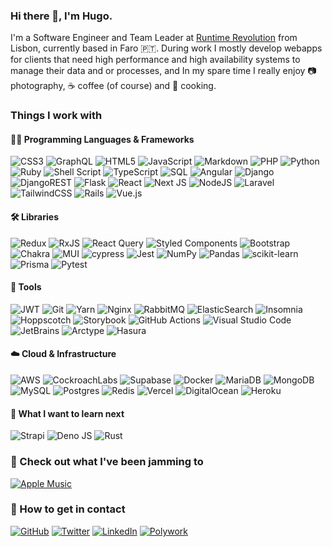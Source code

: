 ### Hi there 👋, I'm Hugo.

I'm a Software Engineer and Team Leader at [Runtime Revolution](https://www.runtime-revolution.com/) from Lisbon, currently based in Faro 🇵🇹.
During work I mostly develop webapps for clients that need high performance and high availability systems to manage their data and or processes, and In my spare time I really enjoy 📷 photography, ☕ coffee (of course) and 🍳 cooking.

### Things I work with

#### 🧑‍💻 Programming Languages & Frameworks
![CSS3](https://img.shields.io/badge/CSS-%231572B6.svg?style=flat-square&logo=css3&logoColor=white)
![GraphQL](https://img.shields.io/badge/-GraphQL-E10098?style=flat-square&logo=graphql&logoColor=white)
![HTML5](https://img.shields.io/badge/HTML-%23E34F26.svg?style=flat-square&logo=html5&logoColor=white)
![JavaScript](https://img.shields.io/badge/javascript-%23323330.svg?style=flat-square&logo=javascript&logoColor=%23F7DF1E)
![Markdown](https://img.shields.io/badge/markdown-%23000000.svg?style=flat-square&logo=markdown&logoColor=white)
![PHP](https://img.shields.io/badge/php-%23777BB4.svg?style=flat-square&logo=php&logoColor=white)
![Python](https://img.shields.io/badge/python-3670A0?style=flat-square&logo=python&logoColor=ffdd54)
![Ruby](https://img.shields.io/badge/ruby-%23CC342D.svg?style=flat-square&logo=ruby&logoColor=white)
![Shell Script](https://img.shields.io/badge/shell_script-%23121011.svg?style=flat-square&logo=gnu-bash&logoColor=white)
![TypeScript](https://img.shields.io/badge/typescript-%23007ACC.svg?style=flat-square&logo=typescript&logoColor=white)
![SQL](https://custom-icon-badges.herokuapp.com/badge/SQL-000.svg?style=flat-square&logo=database&logoColor=white)
![Angular](https://img.shields.io/badge/angular-%23DD0031.svg?style=flat-square&logo=angular&logoColor=white)
![Django](https://img.shields.io/badge/django-%23092E20.svg?style=flat-square&logo=django&logoColor=white)
![DjangoREST](https://img.shields.io/badge/DJANGO-REST-ff1709?style=flat-square&logo=django&logoColor=white&color=ff1709&labelColor=gray)
![Flask](https://img.shields.io/badge/flask-%23000.svg?style=flat-square&logo=flask&logoColor=white)
![React](https://img.shields.io/badge/react-%2320232a.svg?style=flat-square&logo=react&logoColor=%2361DAFB)
![Next JS](https://img.shields.io/badge/Next-black?style=flat-square&logo=next.js&logoColor=white)
![NodeJS](https://img.shields.io/badge/node.js-6DA55F?style=flat-square&logo=node.js&logoColor=white)
![Laravel](https://img.shields.io/badge/laravel-%23FF2D20.svg?style=flat-square&logo=laravel&logoColor=white)
![TailwindCSS](https://img.shields.io/badge/tailwindcss-%2338B2AC.svg?style=flat-square&logo=tailwind-css&logoColor=white)
![Rails](https://img.shields.io/badge/rails-%23CC0000.svg?style=flat-square&logo=ruby-on-rails&logoColor=white)
![Vue.js](https://img.shields.io/badge/vuejs-%2335495e.svg?style=flat-square&logo=vuedotjs&logoColor=%234FC08D)

#### 🛠️ Libraries

![Redux](https://img.shields.io/badge/redux-%23593d88.svg?style=flat-square&logo=redux&logoColor=white)
![RxJS](https://img.shields.io/badge/rxjs-%23B7178C.svg?style=flat-square&logo=reactivex&logoColor=white)
![React Query](https://img.shields.io/badge/-React%20Query-FF4154?style=flat-square&logo=react%20query&logoColor=white)
![Styled Components](https://img.shields.io/badge/styled--components-DB7093?style=flat-square&logo=styled-components&logoColor=white)
![Bootstrap](https://img.shields.io/badge/bootstrap-%23563D7C.svg?style=flat-square&logo=bootstrap&logoColor=white)
![Chakra](https://img.shields.io/badge/chakra-%234ED1C5.svg?style=flat-square&logo=chakraui&logoColor=white)
![MUI](https://img.shields.io/badge/MUI-%230081CB.svg?style=flat-square&logo=mui&logoColor=white)
![cypress](https://img.shields.io/badge/-cypress-%23E5E5E5?style=flat-square&logo=cypress&logoColor=058a5e)
![Jest](https://img.shields.io/badge/-jest-%23C21325?style=flat-square&logo=jest&logoColor=white)
![NumPy](https://img.shields.io/badge/numpy-%23013243.svg?style=flat-square&logo=numpy&logoColor=white)
![Pandas](https://img.shields.io/badge/pandas-%23150458.svg?style=flat-square&logo=pandas&logoColor=white)
![scikit-learn](https://img.shields.io/badge/scikit--learn-%23F7931E.svg?style=flat-square&logo=scikit-learn&logoColor=white)
![Prisma](https://img.shields.io/badge/Prisma-3982CE?style=flat-square&logo=Prisma&logoColor=white)
![Pytest](https://img.shields.io/badge/Pytest-0A9EDC?style=flat-square&logo=Pytest&logoColor=white)

#### 🧰 Tools

![JWT](https://img.shields.io/badge/JWT-black?style=flat-square&logo=JSON%20web%20tokens)
![Git](https://img.shields.io/badge/git-%23F05033.svg?style=flat-square&logo=git&logoColor=white)
![Yarn](https://img.shields.io/badge/yarn-%232C8EBB.svg?style=flat-square&logo=yarn&logoColor=white)
![Nginx](https://img.shields.io/badge/nginx-%23009639.svg?style=flat-square&logo=nginx&logoColor=white)
![RabbitMQ](https://img.shields.io/badge/Rabbitmq-FF6600?style=flat-square&logo=rabbitmq&logoColor=white)
![ElasticSearch](https://img.shields.io/badge/-ElasticSearch-005571?style=flat-square&logo=elasticsearch)
![Insomnia](https://img.shields.io/badge/Insomnia-black?style=flat-square&logo=insomnia&logoColor=5849BE)
![Hoppscotch](https://img.shields.io/badge/Hoppscotch-31C48D?style=flat-square&logo=hoppscotch&logoColor=white)
![Storybook](https://img.shields.io/badge/-Storybook-FF4785?style=flat-square&logo=storybook&logoColor=white)
![GitHub Actions](https://img.shields.io/badge/-GitHub%20Actions-2088FF?style=flat-square&logo=githubactions&logoColor=white)
![Visual Studio Code](https://img.shields.io/badge/Visual%20Studio%20Code-007ACC?style=flat-square&logo=visualstudiocode&logoColor=white)
![JetBrains](https://img.shields.io/badge/JetBrains-000000?style=flat-square&logo=jetbrains&logoColor=white)
![Arctype](https://custom-icon-badges.herokuapp.com/badge/Arctype-634AA0.svg?style=flat-square&logo=arctype&logoColor=white)
![Hasura](https://custom-icon-badges.herokuapp.com/badge/Hasura-1EB4D4.svg?style=flat-square&logo=hasura&logoColor=white)

#### ☁️ Cloud & Infrastructure

![AWS](https://img.shields.io/badge/AWS-%23FF9900.svg?style=flat-square&logo=amazon-aws&logoColor=white)
![CockroachLabs](https://img.shields.io/badge/Cockroach%20Labs-6933FF?style=flat-square&logo=Cockroach%20Labs&logoColor=white)
![Supabase](https://img.shields.io/badge/Supabase-3ECF8E?style=flat-square&logo=supabase&logoColor=white)
![Docker](https://img.shields.io/badge/docker-%230db7ed.svg?style=flat-square&logo=docker&logoColor=white)
![MariaDB](https://img.shields.io/badge/MariaDB-003545?style=flat-square&logo=mariadb&logoColor=white)
![MongoDB](https://img.shields.io/badge/MongoDB-%234ea94b.svg?style=flat-square&logo=mongodb&logoColor=white)
![MySQL](https://img.shields.io/badge/mysql-%2300f.svg?style=flat-square&logo=mysql&logoColor=white)
![Postgres](https://img.shields.io/badge/postgres-%23316192.svg?style=flat-square&logo=postgresql&logoColor=white)
![Redis](https://img.shields.io/badge/redis-%23DD0031.svg?style=flat-square&logo=redis&logoColor=white)
![Vercel](https://img.shields.io/badge/vercel-000000.svg?style=flat-square&logo=vercel&logoColor=white)
![DigitalOcean](https://img.shields.io/badge/DigitalOcean-0080FF.svg?style=flat-square&logo=digitalocean&logoColor=white)
![Heroku](https://img.shields.io/badge/Heroku-430098.svg?style=flat-square&logo=heroku&logoColor=white)

#### 🌱 What I want to learn next

![Strapi](https://img.shields.io/badge/strapi-%232E7EEA.svg?style=flat-square&logo=strapi&logoColor=white)
![Deno JS](https://img.shields.io/badge/deno%20js-000000?style=flat-square&logo=deno&logoColor=white)
![Rust](https://img.shields.io/badge/Rust-%23000000.svg?style=flat-square&logo=rust&logoColor=white)
<!-- ![Go](https://img.shields.io/badge/GO-%2300ADD8.svg?style=flat-square&logo=go&logoColor=white)
![Apache Kafka](https://img.shields.io/badge/Apache%20Kafka-000?style=flat-square&logo=apachekafka)
![Apollo-GraphQL](https://img.shields.io/badge/-ApolloGraphQL-311C87?style=flat-square&logo=apollo-graphql)
![Electron.js](https://img.shields.io/badge/Electron-191970?style=flat-square&logo=Electron&logoColor=white)
![Express.js](https://img.shields.io/badge/express.js-%23404d59.svg?style=flat-square&logo=express&logoColor=%2361DAFB)
![Flutter](https://img.shields.io/badge/Flutter-%2302569B.svg?style=flat-square&logo=Flutter&logoColor=white)
![OpenCV](https://img.shields.io/badge/opencv-%23white.svg?style=flat-square&logo=opencv&logoColor=white)
![RxDB](https://img.shields.io/badge/rxdb-8D1F89.svg?style=flat-square&logo=rxdb&logoColor=white)
![Semantic UI React](https://img.shields.io/badge/Semantic%20UI%20React-%2335BDB2.svg?style=flat-square&logo=SemanticUIReact&logoColor=white)
![Threejs](https://img.shields.io/badge/threejs-black?style=flat-square&logo=three.js&logoColor=white)
![Webpack](https://img.shields.io/badge/webpack-%238DD6F9.svg?style=flat-square&logo=webpack&logoColor=black)
![PyTorch](https://img.shields.io/badge/PyTorch-%23EE4C2C.svg?style=flat-square&logo=PyTorch&logoColor=white)
![SciPy](https://img.shields.io/badge/SciPy-%230C55A5.svg?style=flat-square&logo=scipy&logoColor=%white)
![Keras](https://img.shields.io/badge/Keras-%23D00000.svg?style=flat-square&logo=Keras&logoColor=white)
![Express JS](https://img.shields.io/badge/Express.js-000000.svg?style=flat-square&logo=express&logoColor=white) -->

<!-- ### 📖 Read about what I've been up to

![Medium](https://img.shields.io/badge/Medium-12100E?style=flat-square&logo=medium&logoColor=white)
![Rss](https://img.shields.io/badge/rss-F88900?style=flat-square&logo=rss&logoColor=white) -->

### 🎵 Check out what I've been jamming to
[![Apple Music](https://img.shields.io/badge/Apple%20Music-EE2239?style=flat-square&logo=apple-music&logoColor=white)](https://music.apple.com/profile/hugoserra)

### 📇 How to get in contact

[![GitHub](https://img.shields.io/badge/github-%23121011.svg?style=flat-square&logo=github&logoColor=white)](https://github.com/hugo-serra)
[![Twitter](https://img.shields.io/badge/hserra0-%231DA1F2.svg?style=flat-square&logo=Twitter&logoColor=white)](https://twitter.com/hserra0)
[![LinkedIn](https://img.shields.io/badge/linkedin-%230077B5.svg?style=flat-square&logo=linkedin&logoColor=white)](https://www.linkedin.com/in/hserra0/)
[![Polywork](https://img.shields.io/badge/Polywork-543DE0?style=flat-square&logo=polywork&logoColor=black)](https://www.polywork.com/hserra)

<!--
### 🫶 Like my Work?

![BuyMeACoffee](https://img.shields.io/badge/Buy%20Me%20a%20Coffee-ffdd00?style=flat-square&logo=buy-me-a-coffee&logoColor=black)
![Ko-Fi](https://img.shields.io/badge/Ko--fi-F16061?style=flat-square&logo=ko-fi&logoColor=white)
![PayPal](https://img.shields.io/badge/PayPal-00457C?style=flat-square&logo=paypal&logoColor=white)
-->

<!--
**hugo-serra/hugo-serra** is a ✨ _special_ ✨ repository because its `README.md` (this file) appears on your GitHub profile.

Here are some ideas to get you started:

- 🔭 I’m currently working on ...
- 🌱 I’m currently learning ...
- 👯 I’m looking to collaborate on ...
- 🤔 I’m looking for help with ...
- 💬 Ask me about ...
- 📫 How to reach me: ...
- 😄 Pronouns: ...
- ⚡ Fun fact: ...
-->
